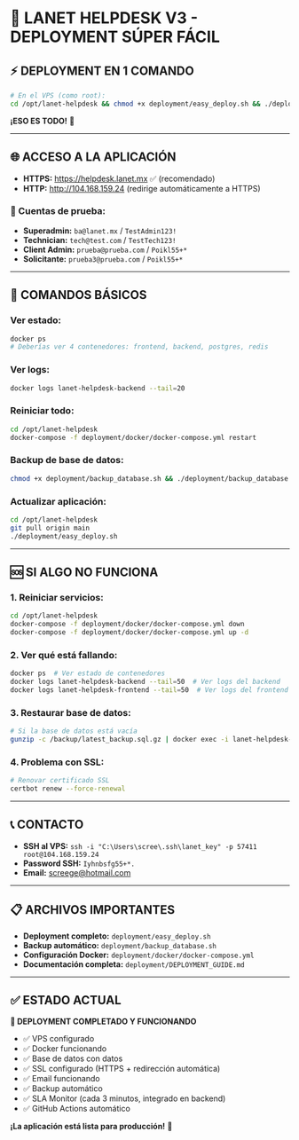 # 🚀 LANET HELPDESK V3 - DEPLOYMENT SÚPER FÁCIL

## ⚡ **DEPLOYMENT EN 1 COMANDO**

```bash
# En el VPS (como root):
cd /opt/lanet-helpdesk && chmod +x deployment/easy_deploy.sh && ./deployment/easy_deploy.sh
```

**¡ESO ES TODO!** 🎉

---

## 🌐 **ACCESO A LA APLICACIÓN**

- **HTTPS:** https://helpdesk.lanet.mx ✅ (recomendado)
- **HTTP:** http://104.168.159.24 (redirige automáticamente a HTTPS)

### **👤 Cuentas de prueba:**
- **Superadmin:** `ba@lanet.mx` / `TestAdmin123!`
- **Technician:** `tech@test.com` / `TestTech123!`
- **Client Admin:** `prueba@prueba.com` / `Poikl55+*`
- **Solicitante:** `prueba3@prueba.com` / `Poikl55+*`

---

## 🔧 **COMANDOS BÁSICOS**

### **Ver estado:**
```bash
docker ps
# Deberías ver 4 contenedores: frontend, backend, postgres, redis
```

### **Ver logs:**
```bash
docker logs lanet-helpdesk-backend --tail=20
```

### **Reiniciar todo:**
```bash
cd /opt/lanet-helpdesk
docker-compose -f deployment/docker/docker-compose.yml restart
```

### **Backup de base de datos:**
```bash
chmod +x deployment/backup_database.sh && ./deployment/backup_database.sh
```

### **Actualizar aplicación:**
```bash
cd /opt/lanet-helpdesk
git pull origin main
./deployment/easy_deploy.sh
```

---

## 🆘 **SI ALGO NO FUNCIONA**

### **1. Reiniciar servicios:**
```bash
cd /opt/lanet-helpdesk
docker-compose -f deployment/docker/docker-compose.yml down
docker-compose -f deployment/docker/docker-compose.yml up -d
```

### **2. Ver qué está fallando:**
```bash
docker ps  # Ver estado de contenedores
docker logs lanet-helpdesk-backend --tail=50  # Ver logs del backend
docker logs lanet-helpdesk-frontend --tail=50  # Ver logs del frontend
```

### **3. Restaurar base de datos:**
```bash
# Si la base de datos está vacía
gunzip -c /backup/latest_backup.sql.gz | docker exec -i lanet-helpdesk-db psql -U postgres -d lanet_helpdesk
```

### **4. Problema con SSL:**
```bash
# Renovar certificado SSL
certbot renew --force-renewal
```

---

## 📞 **CONTACTO**

- **SSH al VPS:** `ssh -i "C:\Users\scree\.ssh\lanet_key" -p 57411 root@104.168.159.24`
- **Password SSH:** `Iyhnbsfg55+*.`
- **Email:** screege@hotmail.com

---

## 📋 **ARCHIVOS IMPORTANTES**

- **Deployment completo:** `deployment/easy_deploy.sh`
- **Backup automático:** `deployment/backup_database.sh`
- **Configuración Docker:** `deployment/docker/docker-compose.yml`
- **Documentación completa:** `deployment/DEPLOYMENT_GUIDE.md`

---

## ✅ **ESTADO ACTUAL**

**🎉 DEPLOYMENT COMPLETADO Y FUNCIONANDO**

- ✅ VPS configurado
- ✅ Docker funcionando
- ✅ Base de datos con datos
- ✅ SSL configurado (HTTPS + redirección automática)
- ✅ Email funcionando
- ✅ Backup automático
- ✅ SLA Monitor (cada 3 minutos, integrado en backend)
- ✅ GitHub Actions automático

**¡La aplicación está lista para producción!** 🚀
